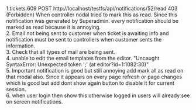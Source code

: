1.tickets:609 
   POST http://localhost/testfs/api/notifications/52/read 403 (Forbidden) When controller nodal tried to mark this as read. Since this notification was generated by Superadmin. every notification 
  should be marked as read because it is annoying.\
  2. Email not being sent to customer when ticket is awaiting info and notification must be sent to controllers when customer sents the information.\
  3. Check that all types of mail are being sent.\
  4. unable to edit the email templates from the editor. "Uncaught SyntaxError: Unexpected token ';' (at editor?id=1:1082:30)"\
  5. Important notification is good but still annoying add mark all as read on that modal also. Since it appears on every page refresh or page changes which is good but add dont show again button to 
  disable it for current session. \
  6. when user login then show this otherwise logged in users will already see on screen notifications.